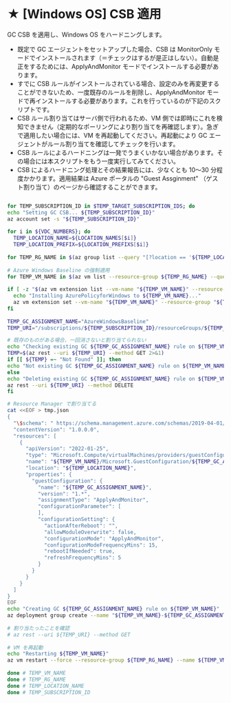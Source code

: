 # ★ [Windows OS] CSB 適用

GC CSB を適用し、Windows OS をハードニングします。

- 既定で GC エージェントをセットアップした場合、CSB は MonitorOnly モードでインストールされます（＝チェックはするが是正はしない）。自動是正をするためには、ApplyAndMonitor モードでインストールする必要があります。
- すでに CSB ルールがインストールされている場合、設定のみを再変更することができないため、一度既存のルールを削除し、ApplyAndMonitor モードで再インストールする必要があります。これを行っているのが下記のスクリプトです。
- CSB ルール割り当てはサーバ側で行われるため、VM 側では即時にこれを検知できません（定期的なポーリングにより割り当てを再確認します）。急ぎで適用したい場合には、VM を再起動してください。再起動により GC エージェントがルール割り当てを確認してチェックを行います。
- CSB ルールによるハードニングは一発でうまくいかない場合があります。その場合には本スクリプトをもう一度実行してみてください。
- CSB によるハードニング処理とその結果報告には、少なくとも 10～30 分程度かかります。適用結果は Azure ポータルの "Guest Assginment" （ゲスト割り当て）のページから確認することができます。

```bash

for TEMP_SUBSCRIPTION_ID in $TEMP_TARGET_SUBSCRIPTION_IDS; do
echo "Setting GC CSB... ${TEMP_SUBSCRIPTION_ID}"
az account set -s "${TEMP_SUBSCRIPTION_ID}"
 
for i in ${VDC_NUMBERS}; do
  TEMP_LOCATION_NAME=${LOCATION_NAMES[$i]}
  TEMP_LOCATION_PREFIX=${LOCATION_PREFIXS[$i]}
 
for TEMP_RG_NAME in $(az group list --query "[?location == '${TEMP_LOCATION_NAME}' ].name" -o tsv); do
 
# Azure Windows Baseline の強制適用
for TEMP_VM_NAME in $(az vm list --resource-group ${TEMP_RG_NAME} --query "[?storageProfile.osDisk.osType=='Windows'].name" -o tsv); do
 
if [ -z "$(az vm extension list --vm-name "${TEMP_VM_NAME}" --resource-group ${TEMP_RG_NAME} --query "[?name=='AzurePolicyforWindows']" -o tsv)" ]; then
  echo "Installing AzurePolicyforWindows to ${TEMP_VM_NAME}..."
  az vm extension set --vm-name "${TEMP_VM_NAME}" --resource-group "${TEMP_RG_NAME}" --name "ConfigurationforWindows" --publisher "Microsoft.GuestConfiguration" --extension-instance-name "AzurePolicyforWindows" --enable-auto-upgrade false --no-auto-upgrade-minor-version true
fi
 
TEMP_GC_ASSIGNMENT_NAME="AzureWindowsBaseline"
TEMP_URI="/subscriptions/${TEMP_SUBSCRIPTION_ID}/resourceGroups/${TEMP_RG_NAME}/providers/Microsoft.Compute/virtualMachines/${TEMP_VM_NAME}/providers/Microsoft.GuestConfiguration/guestConfigurationAssignments/${TEMP_GC_ASSIGNMENT_NAME}?api-version=2022-01-25"

# 既存のものがある場合、一回消さないと割り当てられない
echo "Checking existing GC ${TEMP_GC_ASSIGNMENT_NAME} rule on ${TEMP_VM_NAME}"
TEMP=$(az rest --uri ${TEMP_URI} --method GET 2>&1)
if [[ ${TEMP} =~ "Not Found" ]]; then
echo "Not existing GC ${TEMP_GC_ASSIGNMENT_NAME} rule on ${TEMP_VM_NAME}"
else
echo "Deleting existing GC ${TEMP_GC_ASSIGNMENT_NAME} rule on ${TEMP_VM_NAME}"
az rest --uri ${TEMP_URI} --method DELETE
fi

# Resource Manager で割り当てる
cat <<EOF > tmp.json
{
  "\$schema": " https://schema.management.azure.com/schemas/2019-04-01/deploymentTemplate.json#",
  "contentVersion": "1.0.0.0",
  "resources": [
    {
      "apiVersion": "2022-01-25",
      "type": "Microsoft.Compute/virtualMachines/providers/guestConfigurationAssignments",
      "name": "${TEMP_VM_NAME}/Microsoft.GuestConfiguration/${TEMP_GC_ASSIGNMENT_NAME}",
      "location": "${TEMP_LOCATION_NAME}",
      "properties": {
        "guestConfiguration": {
          "name": "${TEMP_GC_ASSIGNMENT_NAME}",
          "version": "1.*",
          "assignmentType": "ApplyAndMonitor",
          "configurationParameter": [
          ],
          "configurationSetting": {
            "actionAfterReboot": "",
            "allowModuleOverwrite": false,
            "configurationMode": "ApplyAndMonitor",
            "configurationModeFrequencyMins": 15,
            "rebootIfNeeded": true,
            "refreshFrequencyMins": 5
          }
        }
      }
    }
  ]
}
EOF
echo "Creating GC ${TEMP_GC_ASSIGNMENT_NAME} rule on ${TEMP_VM_NAME}"
az deployment group create --name "${TEMP_VM_NAME}-${TEMP_GC_ASSIGNMENT_NAME}" --resource-group ${TEMP_RG_NAME} --template-file tmp.json
 
# 割り当たったことを確認
# az rest --uri ${TEMP_URI} --method GET
 
# VM を再起動
echo "Restarting ${TEMP_VM_NAME}"
az vm restart --force --resource-group ${TEMP_RG_NAME} --name ${TEMP_VM_NAME} --no-wait
 
done # TEMP_VM_NAME
done # TEMP_RG_NAME
done # TEMP_LOCATION_NAME
done # TEMP_SUBSCRIPTION_ID

```
